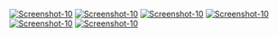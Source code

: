 <a href="https://image.prntscr.com/image/s0w5L5YcSBqMudfQz-SIag.png"><img src="https://image.prntscr.com/image/s0w5L5YcSBqMudfQz-SIag.png" alt="Screenshot-10" border="0"></a>
<a href="https://image.prntscr.com/image/Vf2kW6PpTyasGc4IiiygnA.png"><img src="https://image.prntscr.com/image/Vf2kW6PpTyasGc4IiiygnA.png" alt="Screenshot-10" border="0"></a>
<a href="https://image.prntscr.com/image/1Chn9krtQd2MDakQWxkIcg.png"><img src="https://image.prntscr.com/image/1Chn9krtQd2MDakQWxkIcg.png" alt="Screenshot-10" border="0"></a>
<a href="https://image.prntscr.com/image/SwfE-LwqSxa6UBG0SKgINw.png"><img src="https://image.prntscr.com/image/SwfE-LwqSxa6UBG0SKgINw.png" alt="Screenshot-10" border="0"></a>
<a href="https://image.prntscr.com/image/BBiUKL2uTDi1I7F85l4YTw.png"><img src="https://image.prntscr.com/image/BBiUKL2uTDi1I7F85l4YTw.png" alt="Screenshot-10" border="0"></a>
<a href=""><img src="" alt="Screenshot-10" border="0"></a>
